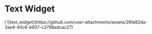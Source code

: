 <h1>Text Widget</h1>!
![text_widget](https://github.com/user-attachments/assets/26fe82da-3ae4-40c6-b607-c3798adcac27)
